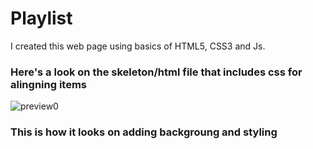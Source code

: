 # Playlist
I created this web page using basics of HTML5, CSS3 and Js.

### Here's a look on the skeleton/html file that includes css for alingning items

![preview0](https://user-images.githubusercontent.com/96630482/151361709-c85b6180-7b0a-4cbc-8e4a-973a96f3b939.jpg)

### This is how it looks on adding backgroung and styling 

